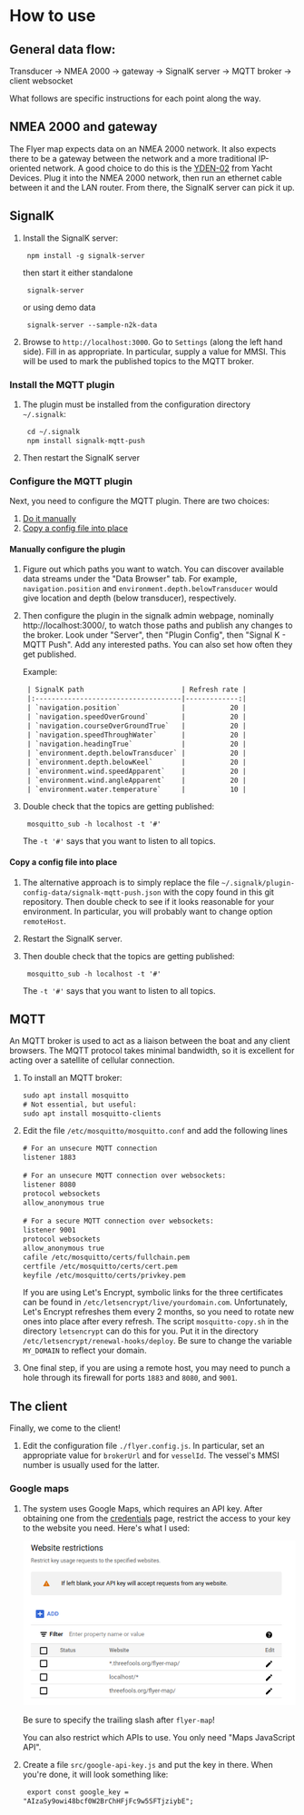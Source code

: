 # How to use

## General data flow:

Transducer -> NMEA 2000 -> gateway -> SignalK server -> MQTT broker -> client websocket

What follows are specific instructions for each point along the way.

## NMEA 2000 and gateway

The Flyer map expects data on an NMEA 2000 network. It also expects there to be
a gateway between the network and a more traditional IP-oriented network. A good
choice to do this is the
[YDEN-02](https://yachtdevicesus.com/products/nmea-2000-ethernet-gateway-yden-02)
from Yacht Devices. Plug it into the NMEA 2000 network, then run an ethernet
cable between it and the LAN router. From there, the SignalK server can pick it
up.

## SignalK

1. Install the SignalK server:

        npm install -g signalk-server

    then start it either standalone

        signalk-server

    or using demo data

        signalk-server --sample-n2k-data

2. Browse to `http://localhost:3000`. Go to `Settings` (along the left hand
   side). Fill in as appropriate. In particular, supply a value for MMSI. This
   will be used to mark the published topics to the MQTT broker.

### Install the MQTT plugin

1. The plugin must be installed from the configuration directory `~/.signalk`:

        cd ~/.signalk
        npm install signalk-mqtt-push

2. Then restart the SignalK server

### Configure the MQTT plugin

Next, you need to configure the MQTT plugin. There are two choices:

1. [Do it manually](#manually-configure-the-plugin)
2. [Copy a config file into place](#copy-a-config-file-into-place)

#### Manually configure the plugin

1. Figure out which paths you want to watch. You can discover available data
streams under the "Data Browser" tab. For example, `navigation.position` and
`environment.depth.belowTransducer` would give location and depth (below
transducer), respectively.

2. Then configure the plugin in the signalk admin webpage, nominally
http://localhost:3000/, to watch those paths and publish any changes to the
broker. Look under "Server", then "Plugin Config", then "Signal K - MQTT Push".
Add any interested paths. You can also set how often they get published.

    Example:
    
        | SignalK path                        | Refresh rate |
        |:------------------------------------|-------------:|
        | `navigation.position`               |           20 |
        | `navigation.speedOverGround`        |           20 | 
        | `navigation.courseOverGroundTrue`   |           20 |      
        | `navigation.speedThroughWater`      |           20 |
        | `navigation.headingTrue`            |           20 |
        | `environment.depth.belowTransducer` |           20 |     
        | `environment.depth.belowKeel`       |           20 |           
        | `environment.wind.speedApparent`    |           20 |
        | `environment.wind.angleApparent`    |           20 |
        | `environment.water.temperature`     |           10 |      
    
3. Double check that the topics are getting published:
    
        mosquitto_sub -h localhost -t '#'
    
    The `-t '#'` says that you want to listen to all topics.

#### Copy a config file into place

1. The alternative approach is to simply replace the file
`~/.signalk/plugin-config-data/signalk-mqtt-push.json` with the copy found in
this git repository. Then double check to see if it looks reasonable for your
environment. In particular, you will probably want to change option
`remoteHost`.

2. Restart the SignalK server.

3. Then double check that the topics are getting published:

        mosquitto_sub -h localhost -t '#'

    The `-t '#'` says that you want to listen to all topics.

## MQTT

An MQTT broker is used to act as a liaison between the boat and any client
browsers. The MQTT protocol takes minimal bandwidth, so it is excellent for
acting over a satellite of cellular connection.

1. To install an MQTT broker:

    ```
    sudo apt install mosquitto
    # Not essential, but useful:
    sudo apt install mosquitto-clients
    ```

2. Edit the file `/etc/mosquitto/mosquitto.conf` and add the following lines

    ```
    # For an unsecure MQTT connection
    listener 1883
    
    # For an unsecure MQTT connection over websockets:
    listener 8080
    protocol websockets
    allow_anonymous true
    
    # For a secure MQTT connection over websockets:
    listener 9001
    protocol websockets
    allow_anonymous true
    cafile /etc/mosquitto/certs/fullchain.pem
    certfile /etc/mosquitto/certs/cert.pem
    keyfile /etc/mosquitto/certs/privkey.pem
    ```

    If you are using Let's Encrypt, symbolic links for the three certificates can be
    found in `/etc/letsencrypt/live/yourdomain.com`. Unfortunately, Let's Encrypt
    refreshes them every 2 months, so you need to rotate new ones into place after
    every refresh. The script `mosquitto-copy.sh` in the directory `letsencrypt` can
    do this for you. Put it in the directory
    `/etc/letsencrypt/renewal-hooks/deploy`. Be sure to change the variable
    `MY_DOMAIN` to reflect your domain.

3. One final step, if you are using a remote host, you may need to punch a hole
through its firewall for ports `1883` and `8080`, and `9001`.

## The client

Finally, we come to the client!

1. Edit the configuration file `./flyer.config.js`. In particular, set an appropriate
value for `brokerUrl` and for `vesselId`. The vessel's MMSI number is usually
used for the latter.

### Google maps

1. The system uses Google Maps, which requires an API key. After obtaining one from
the [credentials](https://console.cloud.google.com/google/maps-apis/credentials)
page, restrict the access to your key to the website you need. Here's what I
used:

    <img src="./images/website_restrictions.png" alt="Be sure to specify the trailing slash!">
    
    Be sure to specify the trailing slash after `flyer-map`!
    
    You can also restrict which APIs to use. You only need "Maps JavaScript API".

2. Create a file `src/google-api-key.js` and put the key in there. When you're done,
it will look something like:

        export const google_key = "AIzaSy9owi48bcf0W2BrChHFjFc9w5SFTjziybE";
